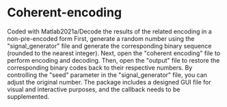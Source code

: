 # Coherent-encoding
Coded with Matlab2021a/Decode the results of the related encoding in a non-pre-encoded form
First, generate a random number using the "signal_generator" file and generate the corresponding binary sequence (rounded to the nearest integer).
Next, open the "coherent encoding" file to perform encoding and decoding.
Then, open the "output" file to restore the corresponding binary codes back to their respective numbers.
By controlling the "seed" parameter in the "signal_generator" file, you can adjust the original number.
The package includes a designed GUI file for visual and interactive purposes, and the callback needs to be supplemented.
